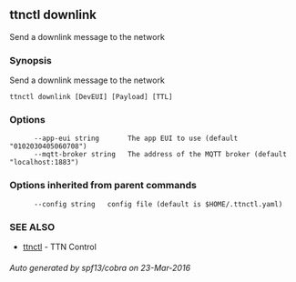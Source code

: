 ## ttnctl downlink

Send a downlink message to the network

### Synopsis


Send a downlink message to the network

```
ttnctl downlink [DevEUI] [Payload] [TTL]
```

### Options

```
      --app-eui string       The app EUI to use (default "0102030405060708")
      --mqtt-broker string   The address of the MQTT broker (default "localhost:1883")
```

### Options inherited from parent commands

```
      --config string   config file (default is $HOME/.ttnctl.yaml)
```

### SEE ALSO
* [ttnctl](ttnctl)	 - TTN Control

###### Auto generated by spf13/cobra on 23-Mar-2016
